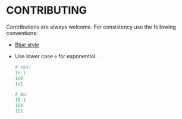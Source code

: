 # CONTRIBUTING

Contributions are always welcome.
For consistency use the following conventions:

- [Blue style](https://github.com/JuliaDiff/BlueStyle)
- Use lower case `e` for exponential.

  ```jl
  # Yes:
  1e-1
  1e0
  1e1

  # No:
  1E-1
  1E0
  1E1
  ```
